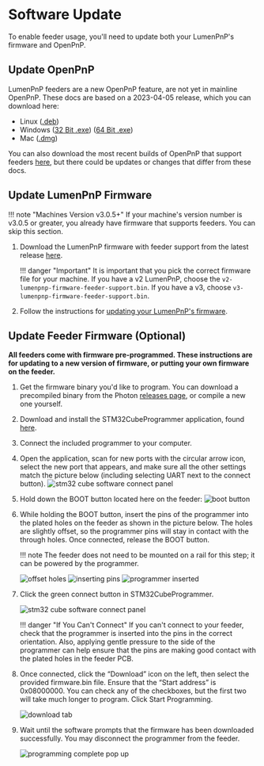 # Software Update

To enable feeder usage, you'll need to update both your LumenPnP's firmware and OpenPnP.

## Update OpenPnP

LumenPnP feeders are a new OpenPnP feature, are not yet in mainline OpenPnP. These docs are based on a 2023-04-05 release, which you can download here:

- Linux ([.deb](https://openpnp.s3-us-west-2.amazonaws.com/test/2023-04-05_08-24-36.0aa4ae8/OpenPnP-linux-test.deb))
- Windows ([32 Bit .exe](https://openpnp.s3-us-west-2.amazonaws.com/test/2023-04-05_08-24-36.0aa4ae8/OpenPnP-windows-x32-test.exe)) ([64 Bit .exe](https://openpnp.s3-us-west-2.amazonaws.com/test/2023-04-05_08-24-36.0aa4ae8/OpenPnP-windows-x64-test.exe))
- Mac ([.dmg](https://openpnp.s3-us-west-2.amazonaws.com/test/2023-04-05_08-24-36.0aa4ae8/OpenPnP-macos-test.dmg))

You can also download the most recent builds of OpenPnP that support feeders [here](https://openpnp.org/test-downloads/), but there could be updates or changes that differ from these docs.

<!-- TODO add openpnp instructions -->

## Update LumenPnP Firmware

!!! note "Machines Version v3.0.5+"
    If your machine's version number is v3.0.5 or greater, you already have firmware that supports feeders. You can skip this section.

1. Download the LumenPnP firmware with feeder support from the latest release [here](https://github.com/opulo-inc/lumenpnp/releases).

    !!! danger "Important"
        It is important that you pick the correct firmware file for your machine. If you have a v2 LumenPnP, choose the `v2-lumenpnp-firmware-feeder-support.bin`. If you have a v3, choose `v3-lumenpnp-firmware-feeder-support.bin`.

2. Follow the instructions for [updating your LumenPnP's firmware](../../byop/motherboard/update-firmware/index.md).

## Update Feeder Firmware **(Optional)**

**All feeders come with firmware pre-programmed. These instructions are for updating to a new version of firmware, or putting your own firmware on the feeder.**

1. Get the firmware binary you'd like to program. You can download a precompiled binary from the Photon [releases page](https://github.com/photonfirmware/photon/releases), or compile a new one yourself.
2. Download and install the STM32CubeProgrammer application, found [here](https://www.st.com/en/development-tools/stm32cubeprog.html#section-get-software-table).
3. Connect the included programmer to your computer.
4. Open the application, scan for new ports with the circular arrow icon, select the new port that appears, and make sure all the other settings match the picture below (including selecting UART next to the connect button).
   ![stm32 cube software connect panel](img/cube-connect-panel.png)

5. Hold down the BOOT button located here on the feeder:
   ![boot button](img/boot-button.png)

6. While holding the BOOT button, insert the pins of the programmer into the plated holes on the feeder as shown in the picture below. The holes are slightly offset, so the programmer pins will stay in contact with the through holes. Once connected, release the BOOT button.

    !!! note
        The feeder does not need to be mounted on a rail for this step; it can be powered by the programmer.

    ![offset holes](img/offset-pins.jpg)
    ![inserting pins](img/inserting-programmer.jpg)
    ![programmer inserted](img/programmer-inserted.jpg)

7. Click the green connect button in STM32CubeProgrammer.

    ![stm32 cube software connect panel](img/cube-connect-panel.png)

    !!! danger "If You Can't Connect"
        If you can't connect to your feeder, check that the programmer is inserted into the pins in the correct orientation. Also, applying gentle pressure to the side of the programmer can help ensure that the pins are making good contact with the plated holes in the feeder PCB.

8. Once connected, click the “Download” icon on the left, then select the provided firmware.bin file. Ensure that the “Start address” is 0x08000000. You can check any of the checkboxes, but the first two will take much longer to program. Click Start Programming.

    ![download tab](img/download.png)

9. Wait until the software prompts that the firmware has been downloaded successfully. You may disconnect the programmer from the feeder.

    ![programming complete pop up](img/programming-complete.png)
